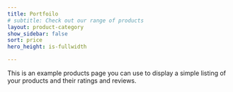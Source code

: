 ```yaml
---
title: Portfoilo
# subtitle: Check out our range of products
layout: product-category
show_sidebar: false
sort: price
hero_height: is-fullwidth

---
```


This is an example products page you can use to display a simple listing of your products and their ratings and reviews.